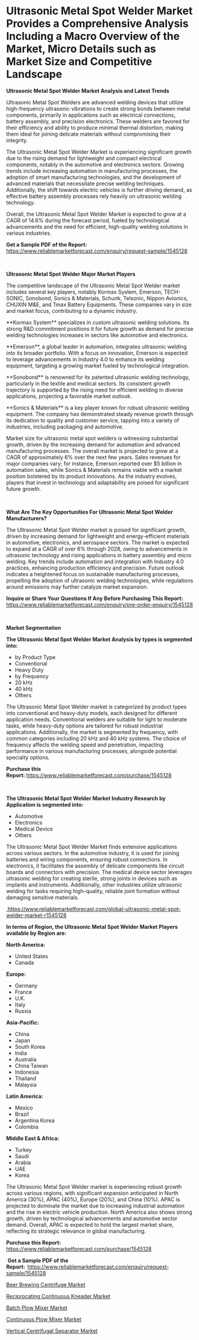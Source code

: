<p><h1>Ultrasonic Metal Spot Welder Market Provides a Comprehensive Analysis Including a Macro Overview of the Market, Micro Details such as Market Size and Competitive Landscape</h1></p><p><strong>Ultrasonic Metal Spot Welder Market Analysis and Latest Trends</strong></p>
<p><p>Ultrasonic Metal Spot Welders are advanced welding devices that utilize high-frequency ultrasonic vibrations to create strong bonds between metal components, primarily in applications such as electrical connections, battery assembly, and precision electronics. These welders are favored for their efficiency and ability to produce minimal thermal distortion, making them ideal for joining delicate materials without compromising their integrity.</p><p>The Ultrasonic Metal Spot Welder Market is experiencing significant growth due to the rising demand for lightweight and compact electrical components, notably in the automotive and electronics sectors. Growing trends include increasing automation in manufacturing processes, the adoption of smart manufacturing technologies, and the development of advanced materials that necessitate precise welding techniques. Additionally, the shift towards electric vehicles is further driving demand, as effective battery assembly processes rely heavily on ultrasonic welding technology. </p><p>Overall, the Ultrasonic Metal Spot Welder Market is expected to grow at a CAGR of 14.6% during the forecast period, fueled by technological advancements and the need for efficient, high-quality welding solutions in various industries.</p></p>
<p><strong>Get a Sample PDF of the Report:&nbsp;</strong> <a href="https://www.reliablemarketforecast.com/enquiry/request-sample/1545128?utm_campaign=1108&utm_medium=2&utm_source=Github&utm_content=ia&utm_term=28022025&utm_id=ultrasonic-metal-spot-welder">https://www.reliablemarketforecast.com/enquiry/request-sample/1545128</a></p>
<p>&nbsp;</p>
<p><strong>Ultrasonic Metal Spot Welder Major Market Players</strong></p>
<p><p>The competitive landscape of the Ultrasonic Metal Spot Welder market includes several key players, notably Kormax System, Emerson, TECH-SONIC, Sonobond, Sonics & Materials, Schunk, Telsonic, Nippon Avionics, CHUXIN M&E, and Tmax Battery Equipments. These companies vary in size and market focus, contributing to a dynamic industry.</p><p>**Kormax System** specializes in custom ultrasonic welding solutions. Its strong R&D commitment positions it for future growth as demand for precise welding technologies increases in sectors like automotive and electronics.</p><p>**Emerson**, a global leader in automation, integrates ultrasonic welding into its broader portfolio. With a focus on innovation, Emerson is expected to leverage advancements in Industry 4.0 to enhance its welding equipment, targeting a growing market fueled by technological integration.</p><p>**Sonobond** is renowned for its patented ultrasonic welding technology, particularly in the textile and medical sectors. Its consistent growth trajectory is supported by the rising need for efficient welding in diverse applications, projecting a favorable market outlook.</p><p>**Sonics & Materials** is a key player known for robust ultrasonic welding equipment. The company has demonstrated steady revenue growth through its dedication to quality and customer service, tapping into a variety of industries, including packaging and automotive.</p><p>Market size for ultrasonic metal spot welders is witnessing substantial growth, driven by the increasing demand for automation and advanced manufacturing processes. The overall market is projected to grow at a CAGR of approximately 6% over the next few years. Sales revenues for major companies vary; for instance, Emerson reported over $5 billion in automation sales, while Sonics & Materials remains viable with a market position bolstered by its product innovations. As the industry evolves, players that invest in technology and adaptability are poised for significant future growth.</p></p>
<p>&nbsp;</p>
<p><strong>What Are The Key Opportunities For Ultrasonic Metal Spot Welder Manufacturers?</strong></p>
<p><p>The Ultrasonic Metal Spot Welder market is poised for significant growth, driven by increasing demand for lightweight and energy-efficient materials in automotive, electronics, and aerospace sectors. The market is expected to expand at a CAGR of over 6% through 2028, owing to advancements in ultrasonic technology and rising applications in battery assembly and micro welding. Key trends include automation and integration with Industry 4.0 practices, enhancing production efficiency and precision. Future outlook indicates a heightened focus on sustainable manufacturing processes, propelling the adoption of ultrasonic welding technologies, while regulations around emissions may further catalyze market expansion.</p></p>
<p><strong>Inquire or Share Your Questions If Any Before Purchasing This Report:</strong> <a href="https://www.reliablemarketforecast.com/enquiry/pre-order-enquiry/1545128?utm_campaign=1108&utm_medium=2&utm_source=Github&utm_content=ia&utm_term=28022025&utm_id=ultrasonic-metal-spot-welder">https://www.reliablemarketforecast.com/enquiry/pre-order-enquiry/1545128</a></p>
<p>&nbsp;</p>
<p><strong>Market Segmentation</strong></p>
<p><strong>The Ultrasonic Metal Spot Welder Market Analysis by types is segmented into:</strong></p>
<p><ul><li>by Product Type</li><li>Conventional</li><li>Heavy Duty</li><li>by Frequency</li><li>20 kHz</li><li>40 kHz</li><li>Others</li></ul></p>
<p><p>The Ultrasonic Metal Spot Welder market is categorized by product types into conventional and heavy-duty models, each designed for different application needs. Conventional welders are suitable for light to moderate tasks, while heavy-duty options are tailored for robust industrial applications. Additionally, the market is segmented by frequency, with common categories including 20 kHz and 40 kHz systems. The choice of frequency affects the welding speed and penetration, impacting performance in various manufacturing processes, alongside potential specialty options.</p></p>
<p><strong>Purchase this Report:&nbsp;</strong><a href="https://www.reliablemarketforecast.com/purchase/1545128?utm_campaign=1108&utm_medium=2&utm_source=Github&utm_content=ia&utm_term=28022025&utm_id=ultrasonic-metal-spot-welder">https://www.reliablemarketforecast.com/purchase/1545128</a></p>
<p>&nbsp;</p>
<p><strong>The Ultrasonic Metal Spot Welder Market Industry Research by Application is segmented into:</strong></p>
<p><ul><li>Automotive</li><li>Electronics</li><li>Medical Device</li><li>Others</li></ul></p>
<p><p>The Ultrasonic Metal Spot Welder Market finds extensive applications across various sectors. In the automotive industry, it is used for joining batteries and wiring components, ensuring robust connections. In electronics, it facilitates the assembly of delicate components like circuit boards and connectors with precision. The medical device sector leverages ultrasonic welding for creating sterile, strong joints in devices such as implants and instruments. Additionally, other industries utilize ultrasonic welding for tasks requiring high-quality, reliable joint formation without damaging sensitive materials.</p></p>
<p><a href="https://www.reliablemarketforecast.com/global-ultrasonic-metal-spot-welder-market-r1545128?utm_campaign=1108&utm_medium=2&utm_source=Github&utm_content=ia&utm_term=28022025&utm_id=ultrasonic-metal-spot-welder">&nbsp;https://www.reliablemarketforecast.com/global-ultrasonic-metal-spot-welder-market-r1545128</a></p>
<p><strong>In terms of Region, the Ultrasonic Metal Spot Welder Market Players available by Region are:</strong></p>
<p>
    <p> <strong> North America: </strong>
        <ul>
            <li>United States</li>
            <li>Canada</li>
        </ul>
        </p> 
    <p> <strong> Europe: </strong>
        <ul>
            <li>Germany</li>
            <li>France</li>
            <li>U.K.</li>
            <li>Italy</li>
            <li>Russia</li>
        </ul>
        </p> 
    <p> <strong> Asia-Pacific: </strong>
        <ul>
            <li>China</li>
            <li>Japan</li>
            <li>South Korea</li>
            <li>India</li>
            <li>Australia</li>
            <li>China Taiwan</li>
            <li>Indonesia</li>
            <li>Thailand</li>
            <li>Malaysia</li>
        </ul>
        </p> 
    <p> <strong> Latin America: </strong>
        <ul>
            <li>Mexico</li>
            <li>Brazil</li>
            <li>Argentina Korea</li>
            <li>Colombia</li>
        </ul>
        </p> 
    <p> <strong> Middle East & Africa: </strong>
        <ul>
            <li>Turkey</li>
            <li>Saudi</li>
            <li>Arabia</li>
            <li>UAE</li>
            <li>Korea</li>
        </ul>
    </p>
    </p>
<p><p>The Ultrasonic Metal Spot Welder market is experiencing robust growth across various regions, with significant expansion anticipated in North America (30%), APAC (40%), Europe (20%), and China (10%). APAC is projected to dominate the market due to increasing industrial automation and the rise in electric vehicle production. North America also shows strong growth, driven by technological advancements and automotive sector demand. Overall, APAC is expected to hold the largest market share, reflecting its strategic relevance in global manufacturing.</p></p>
<p><strong>Purchase this Report: </strong><a href="https://www.reliablemarketforecast.com/purchase/1545128?utm_campaign=1108&utm_medium=2&utm_source=Github&utm_content=ia&utm_term=28022025&utm_id=ultrasonic-metal-spot-welder">https://www.reliablemarketforecast.com/purchase/1545128</a></p>
<p>&nbsp;<strong>Get a Sample PDF of the Report:&nbsp;&nbsp;</strong><a href="https://www.reliablemarketforecast.com/enquiry/request-sample/1545128?utm_campaign=1108&utm_medium=2&utm_source=Github&utm_content=ia&utm_term=28022025&utm_id=ultrasonic-metal-spot-welder">https://www.reliablemarketforecast.com/enquiry/request-sample/1545128</a></p>
<p><strong></strong></p>
<p><p><a href="https://github.com/groszsaoudrd/Market-Research-Report-List-1/blob/main/beer-brewing-centrifuge-market.md?utm_campaign=1108&utm_medium=2&utm_source=Github&utm_content=ia&utm_term=28022025&utm_id=ultrasonic-metal-spot-welder">Beer Brewing Centrifuge Market</a></p><p><a href="https://github.com/denuetkachci/Market-Research-Report-List-1/blob/main/reciprocating-continuous-kneader-market.md?utm_campaign=1108&utm_medium=2&utm_source=Github&utm_content=ia&utm_term=28022025&utm_id=ultrasonic-metal-spot-welder">Reciprocating Continuous Kneader Market</a></p><p><a href="https://github.com/quiraytaibat/Market-Research-Report-List-1/blob/main/batch-plow-mixer-market.md?utm_campaign=1108&utm_medium=2&utm_source=Github&utm_content=ia&utm_term=28022025&utm_id=ultrasonic-metal-spot-welder">Batch Plow Mixer Market</a></p><p><a href="https://github.com/lenjakam/Market-Research-Report-List-1/blob/main/continuous-plow-mixer-market.md?utm_campaign=1108&utm_medium=2&utm_source=Github&utm_content=ia&utm_term=28022025&utm_id=ultrasonic-metal-spot-welder">Continuous Plow Mixer Market</a></p><p><a href="https://github.com/cachuhashieb/Market-Research-Report-List-1/blob/main/vertical-centrifugal-separator-market.md?utm_campaign=1108&utm_medium=2&utm_source=Github&utm_content=ia&utm_term=28022025&utm_id=ultrasonic-metal-spot-welder">Vertical Centrifugal Separator Market</a></p></p>